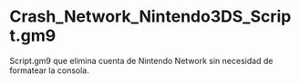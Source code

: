 # Crash_Network_Nintendo3DS_Script.gm9
Script.gm9 que elimina cuenta de Nintendo Network sin necesidad de formatear la consola. 
